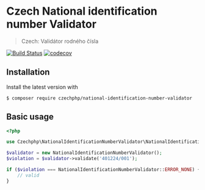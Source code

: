 # Czech National identification number Validator

> Czech: Validátor rodného čísla

[![Build Status](https://travis-ci.com/czechphp/national-identification-number-validator.svg?branch=master)](https://travis-ci.com/czechphp/national-identification-number-validator)
[![codecov](https://codecov.io/gh/czechphp/national-identification-number-validator/branch/master/graph/badge.svg)](https://codecov.io/gh/czechphp/national-identification-number-validator)

## Installation

Install the latest version with

```
$ composer require czechphp/national-identification-number-validator
```

## Basic usage

```php
<?php

use Czechphp\NationalIdentificationNumberValidator\NationalIdentificationNumberValidator;

$validator = new NationalIdentificationNumberValidator();
$violation = $validator->validate('401224/001');

if ($violation === NationalIdentificationNumberValidator::ERROR_NONE) {
    // valid
}

```
